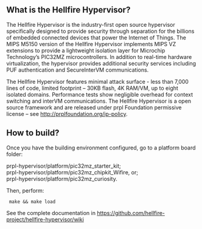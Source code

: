 ## What is the Hellfire Hypervisor?

The Hellfire Hypervisor is the industry-first open source hypervisor specifically designed to provide security 
through separation for the billions of embedded connected devices that power the Internet of Things. The MIPS 
M5150 version of the Hellfire Hypervisor implements MIPS VZ extensions to provide a lightweight isolation layer for
Microchip Technology’s PIC32MZ microcontrollers. In addition to real-time hardware virtualization, the hypervisor 
provides additional security services including PUF authentication and SecureInterVM communications.

The Hellfire Hypervisor features minimal attack surface - less than 7,000 lines of code, limited footprint – 30KB flash, 
4K RAM/VM, up to eight isolated domains. Performance tests show negligible overhead for context switching and interVM 
communications. The Hellfire Hypervisor is a open source framework and are released under prpl Foundation permissive license – see http://prplfoundation.org/ip-policy.


## How to build?

Once you have the building environment configured, go to a platform board folder:

prpl-hypervisor/platform/pic32mz_starter_kit;   
prpl-hypervisor/platform/pic32mz_chipkit_Wifire, or;    
prpl-hypervisor/platform/pic32mz_curiosity.     

Then, perform:

     make && make load


See the complete documentation in https://github.com/hellfire-project/hellfire-hypervisor/wiki

